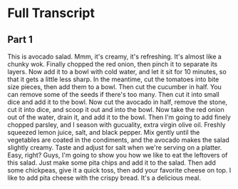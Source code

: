 # Full Transcript

## Part 1

This is avocado salad.  Mmm, it's creamy, it's refreshing.  It's almost like a chunky wok.  Finally chopped the red onion, then pinch it to separate its layers.  Now add it to a bowl with cold water, and let it sit for 10 minutes,  so that it gets a little less sharp.  In the meantime, cut the tomatoes into bite size pieces, then add them to a bowl.  Then cut the cucumber in half.  You can remove some of the seeds if there's too many.  Then cut it into small dice and add it to the bowl.  Now cut the avocado in half, remove the stone, cut it into dice, and scoop it out and into the bowl.  Now take the red onion out of the water, drain it, and add it to the bowl.  Then I'm going to add finely chopped parsley, and I season with gucuality, extra virgin olive oil.  Freshly squeezed lemon juice, salt, and black pepper.  Mix gently until the vegetables are coated in the condiments, and the avocado makes the salad slightly creamy.  Taste and adjust for salt when we're serving on a platter.  Easy, right?  Guys, I'm going to show you how we like to eat the leftovers of this salad.  Just make some pita chips and add it to the salad.  Then add some chickpeas, give it a quick toss, then add your favorite cheese on top.  I like to add pita cheese with the crispy bread.  It's a delicious meal.


